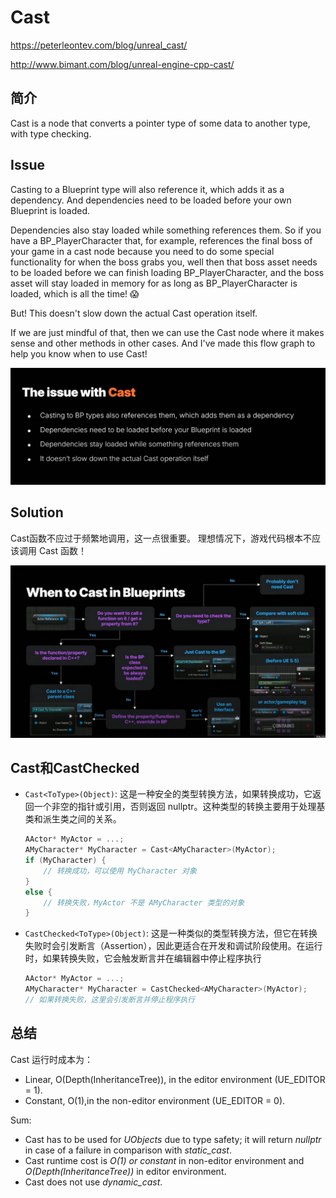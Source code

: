 # Cast

https://peterleontev.com/blog/unreal_cast/

http://www.bimant.com/blog/unreal-engine-cpp-cast/


## 简介

Cast is a node that converts a pointer type of some data to another type, with type checking.

## Issue

Casting to a Blueprint type will also reference it, which adds it as a dependency. And dependencies need to be loaded before your own Blueprint is loaded.

Dependencies also stay loaded while something references them. So if you have a BP_PlayerCharacter that, for example, references the final boss of your game in a cast node because you need to do some special functionality for when the boss grabs you, well then that boss asset needs to be loaded before we can finish loading BP_PlayerCharacter, and the boss asset will stay loaded in memory for as long as BP_PlayerCharacter is loaded, which is all the time! 😱

But! This doesn't slow down the actual Cast operation itself.

If we are just mindful of that, then we can use the Cast node where it makes sense and other methods in other cases. And I've made this flow graph to help you know when to use Cast!

![](./assets/cast_issue.png)

## Solution

Cast函数不应过于频繁地调用，这一点很重要。 理想情况下，游戏代码根本不应该调用 Cast 函数！

![](./assets/cast_bp.png)

## Cast和CastChecked

- `Cast<ToType>(Object)`: 这是一种安全的类型转换方法，如果转换成功，它返回一个非空的指针或引用，否则返回 nullptr。这种类型的转换主要用于处理基类和派生类之间的关系。

    ```cpp
    AActor* MyActor = ...; 
    AMyCharacter* MyCharacter = Cast<AMyCharacter>(MyActor); 
    if (MyCharacter) { 
        // 转换成功，可以使用 MyCharacter 对象 
    } 
    else {
        // 转换失败，MyActor 不是 AMyCharacter 类型的对象 
    }
    ```

- `CastChecked<ToType>(Object)`: 这是一种类似的类型转换方法，但它在转换失败时会引发断言（Assertion），因此更适合在开发和调试阶段使用。在运行时，如果转换失败，它会触发断言并在编辑器中停止程序执行

    ```cpp
    AActor* MyActor = ...;
    AMyCharacter* MyCharacter = CastChecked<AMyCharacter>(MyActor); 
    // 如果转换失败，这里会引发断言并停止程序执行
    ```

## 总结

Cast 运行时成本为：

- Linear,   O(Depth(InheritanceTree)), in the editor environment (UE_EDITOR = 1).
- Constant, O(1),in the non-editor environment (UE_EDITOR = 0).

Sum:

- Cast<T> has to be used for *UObjects* due to type safety; it will return *nullptr* in case of a failure in comparison with *static_cast*.
- Cast<T> runtime cost is *O(1) or constant* in non-editor environment and *O(Depth(InheritanceTree))* in editor environment.
- Cast<T> does not use *dynamic_cast*.